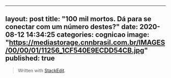 
---
layout: post
title:  "100 mil mortos. Dá para se conectar com um número destes?"
date:   2020-08-12 14:34:25
categories: cognicao
image: "https://mediastorage.cnnbrasil.com.br/IMAGES/00/00/01/11256_1CF540E9ECDD54CB.jpg"
published: true
---

> Written with [StackEdit](https://stackedit.io/).
<!--stackedit_data:
eyJoaXN0b3J5IjpbLTY1OTk5NjI5MV19
-->